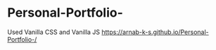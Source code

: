 # Personal-Portfolio-
Used Vanilla CSS and Vanilla JS
https://arnab-k-s.github.io/Personal-Portfolio-/
